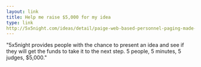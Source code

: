 ```yaml
---
layout: link
title: Help me raise $5,000 for my idea
type: link
http://5x5night.com/ideas/detail/paige-web-based-personnel-paging-made-easy1
---
```


"5x5night provides people with the chance to present an idea and see if they will get the funds to take it to the next step. 5 people, 5 minutes, 5 judges, $5,000."